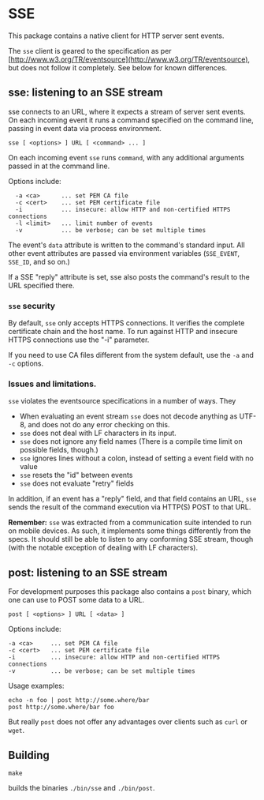 # SSE

This package contains a native client for HTTP server sent events. 

The `sse` client is geared to the specification as per [http://www.w3.org/TR/eventsource](http://www.w3.org/TR/eventsource), but does not follow it completely. See below for known differences.

## sse: listening to an SSE stream

sse connects to an URL, where it expects a stream of server sent events. On each incoming event it runs a command specified on the command line, passing in event data via process environment.

    sse [ <options> ] URL [ <command> ... ]

On each incoming event `sse` runs `command`, with any additional arguments passed in at the command line.

Options include:

      -a <ca>      ... set PEM CA file
      -c <cert>    ... set PEM certificate file
      -i           ... insecure: allow HTTP and non-certified HTTPS connections
      -l <limit>   ... limit number of events
      -v           ... be verbose; can be set multiple times

The event's `data` attribute is written to the command's standard input. All other event attributes are passed via environment variables (`SSE_EVENT`, `SSE_ID`, and so on.)

If a SSE "reply" attribute is set, sse also posts the command's result to the URL specified there.

### `sse` security

By default, `sse` only accepts HTTPS connections. It verifies the complete certificate chain and the host name. To run
against HTTP and insecure HTTPS connections use the "-i" parameter. 

If you need to use CA files different from the system default, use the `-a` and `-c` options. 

### Issues and limitations.

`sse` violates the eventsource specifications in a number of ways. They

- When evaluating an event stream `sse` does not decode anything as UTF-8, and does not do any error checking on this.
- `sse` does not deal with LF characters in its input.
- `sse` does not ignore any field names (There is a compile time limit on possible fields, though.)
- `sse` ignores lines without a colon, instead of setting a event field with no value
- `sse` resets the "id" between events
- `sse` does not evaluate "retry" fields

In addition, if an event has a "reply" field, and that field contains an URL, `sse` sends the result of the command execution via HTTP(S) POST to that URL.

**Remember:** `sse` was extracted from a communication suite intended to run on mobile devices. As such, it implements some things
differently from the specs. It should still be able to listen to any conforming SSE stream, though (with the notable exception of dealing with LF characters).

## post: listening to an SSE stream

For development purposes this package also contains a `post` binary, which one can use to POST some data to a URL.

    post [ <options> ] URL [ <data> ]

Options include:

    -a <ca>     ... set PEM CA file
    -c <cert>   ... set PEM certificate file
    -i          ... insecure: allow HTTP and non-certified HTTPS connections
    -v          ... be verbose; can be set multiple times

Usage examples:

    echo -n foo | post http://some.where/bar
    post http://some.where/bar foo

But really `post` does not offer any advantages over clients such as `curl` or `wget`.

## Building

    make

builds the binaries `./bin/sse` and `./bin/post`. 

